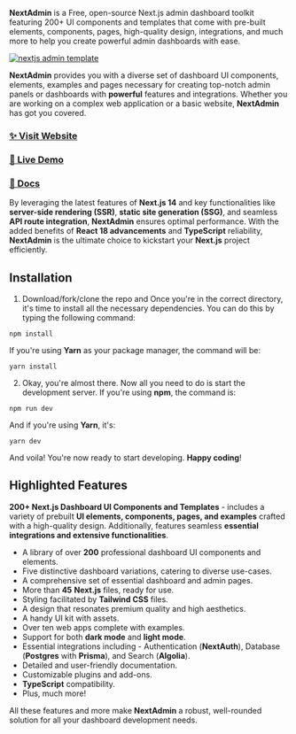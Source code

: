 **NextAdmin** is a Free, open-source Next.js admin dashboard toolkit featuring 200+ UI components and templates that come with pre-built elements, components, pages, high-quality design, integrations, and much more to help you create powerful admin dashboards with ease.

[![nextjs admin template](https://cdn.pimjo.com/nextadmin-2.png)](https://nextadmin.co/)

**NextAdmin** provides you with a diverse set of dashboard UI components, elements, examples and pages necessary for creating top-notch admin panels or dashboards with **powerful** features and integrations. Whether you are working on a complex web application or a basic website, **NextAdmin** has got you covered.

### [✨ Visit Website](https://nextadmin.co/)

### [🚀 Live Demo](https://demo.nextadmin.co/)

### [📖 Docs](https://docs.nextadmin.co/)

By leveraging the latest features of **Next.js 14** and key functionalities like **server-side rendering (SSR)**, **static site generation (SSG)**, and seamless **API route integration**, **NextAdmin** ensures optimal performance. With the added benefits of **React 18 advancements** and **TypeScript** reliability, **NextAdmin** is the ultimate choice to kickstart your **Next.js** project efficiently.

## Installation

1. Download/fork/clone the repo and Once you're in the correct directory, it's time to install all the necessary dependencies. You can do this by typing the following command:

```
npm install
```

If you're using **Yarn** as your package manager, the command will be:

```
yarn install
```

2. Okay, you're almost there. Now all you need to do is start the development server. If you're using **npm**, the command is:

```
npm run dev
```

And if you're using **Yarn**, it's:

```
yarn dev
```

And voila! You're now ready to start developing. **Happy coding**!

## Highlighted Features

**200+ Next.js Dashboard Ul Components and Templates** - includes a variety of prebuilt **Ul elements, components, pages, and examples** crafted with a high-quality design.
Additionally, features seamless **essential integrations and extensive functionalities**.

- A library of over **200** professional dashboard UI components and elements.
- Five distinctive dashboard variations, catering to diverse use-cases.
- A comprehensive set of essential dashboard and admin pages.
- More than **45** **Next.js** files, ready for use.
- Styling facilitated by **Tailwind CSS** files.
- A design that resonates premium quality and high aesthetics.
- A handy UI kit with assets.
- Over ten web apps complete with examples.
- Support for both **dark mode** and **light mode**.
- Essential integrations including - Authentication (**NextAuth**), Database (**Postgres** with **Prisma**), and Search (**Algolia**).
- Detailed and user-friendly documentation.
- Customizable plugins and add-ons.
- **TypeScript** compatibility.
- Plus, much more!

All these features and more make **NextAdmin** a robust, well-rounded solution for all your dashboard development needs.
